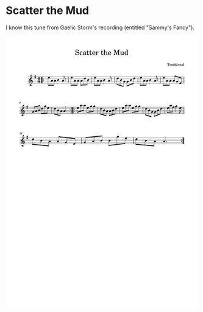 # Scatter the Mud

I know this tune from Gaelic Storm's recording (entitled "Sammy's Fancy").

![Scatter the Mud](Scatter_the_Mud-1.png)
